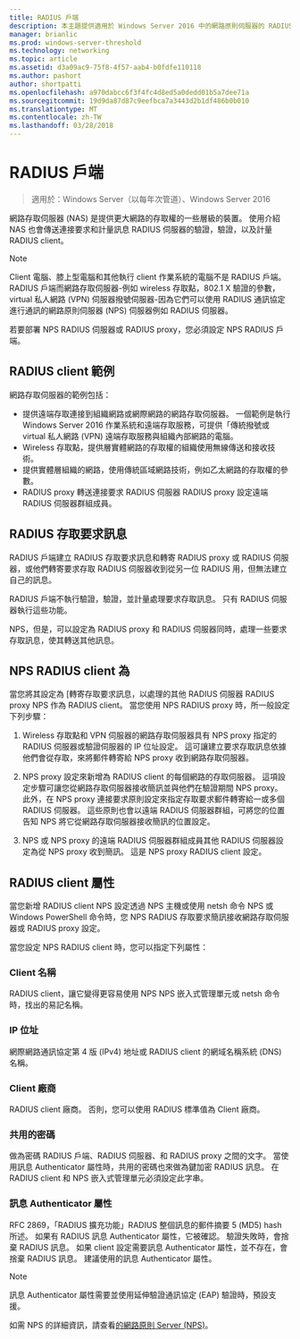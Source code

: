 ```yaml
---
title: RADIUS 戶端
description: 本主題提供適用於 Windows Server 2016 中的網路原則伺服器的 RADIUS 用概觀。
manager: brianlic
ms.prod: windows-server-threshold
ms.technology: networking
ms.topic: article
ms.assetid: d3a09ac9-75f8-4f57-aab4-b0fdfe110118
ms.author: pashort
author: shortpatti
ms.openlocfilehash: a970dabcc6f3f4fc4d8ed5a0dedd01b5a7dee71a
ms.sourcegitcommit: 19d9da87d87c9eefbca7a3443d2b1df486b0b010
ms.translationtype: MT
ms.contentlocale: zh-TW
ms.lasthandoff: 03/28/2018
---
```

# <a name="radius-clients"></a>RADIUS 戶端

>適用於：Windows Server（以每年次管道）、Windows Server 2016

網路存取伺服器 \(NAS\) 是提供更大網路的存取權的一些層級的裝置。 使用介紹 NAS 也會傳送連接要求和計量訊息 RADIUS 伺服器的驗證，驗證，以及計量 RADIUS client。

>[!NOTE]
>Client 電腦、膝上型電腦和其他執行 client 作業系統的電腦不是 RADIUS 戶端。 RADIUS 戶端而網路存取伺服器-例如 wireless 存取點，802.1 X 驗證的參數，virtual 私人網路 \(VPN\) 伺服器撥號伺服器-因為它們可以使用 RADIUS 通訊協定進行通訊的網路原則伺服器 \(NPS\) 伺服器例如 RADIUS 伺服器。

若要部署 NPS RADIUS 伺服器或 RADIUS proxy，您必須設定 NPS RADIUS 戶端。

## <a name="radius-client-examples"></a>RADIUS client 範例

網路存取伺服器的範例包括：

- 提供遠端存取連接到組織網路或網際網路的網路存取伺服器。 一個範例是執行 Windows Server 2016 作業系統和遠端存取服務，可提供「傳統撥號或 virtual 私人網路 (VPN) 遠端存取服務與組織內部網路的電腦。
- Wireless 存取點，提供層實體網路的存取權的組織使用無線傳送和接收技術。
- 提供實體層組織的網路，使用傳統區域網路技術，例如乙太網路的存取權的參數。
- RADIUS proxy 轉送連接要求 RADIUS 伺服器 RADIUS proxy 設定遠端 RADIUS 伺服器群組成員。

## <a name="radius-access-request-messages"></a>RADIUS 存取要求訊息

RADIUS 戶端建立 RADIUS 存取要求訊息和轉寄 RADIUS proxy 或 RADIUS 伺服器，或他們轉寄要求存取 RADIUS 伺服器收到從另一位 RADIUS 用，但無法建立自己的訊息。

RADIUS 戶端不執行驗證，驗證，並計量處理要求存取訊息。 只有 RADIUS 伺服器執行這些功能。

NPS，但是，可以設定為 RADIUS proxy 和 RADIUS 伺服器同時，處理一些要求存取訊息，使其轉送其他訊息。

## <a name="nps-as-a-radius-client"></a>NPS RADIUS client 為

當您將其設定為 [轉寄存取要求訊息，以處理的其他 RADIUS 伺服器 RADIUS proxy NPS 作為 RADIUS client。 當您使用 NPS RADIUS proxy 時，所一般設定下列步驟：

1. Wireless 存取點和 VPN 伺服器的網路存取伺服器具有 NPS proxy 指定的 RADIUS 伺服器或驗證伺服器的 IP 位址設定。 這可讓建立要求存取訊息依據他們會從存取，來將郵件轉寄給 NPS proxy 收到網路存取伺服器。

2. NPS proxy 設定來新增為 RADIUS client 的每個網路的存取伺服器。 這項設定步驟可讓您從網路存取伺服器接收簡訊並與他們在驗證期間 NPS proxy。 此外，在 NPS proxy 連接要求原則設定來指定存取要求郵件轉寄給一或多個 RADIUS 伺服器。 這些原則也會以遠端 RADIUS 伺服器群組，可將您的位置告知 NPS 將它從網路存取伺服器接收簡訊的位置設定。

3. NPS 或 NPS proxy 的遠端 RADIUS 伺服器群組成員其他 RADIUS 伺服器設定為從 NPS proxy 收到簡訊。 這是 NPS proxy RADIUS client 設定。

## <a name="radius-client-properties"></a>RADIUS client 屬性

當您新增 RADIUS client NPS 設定透過 NPS 主機或使用 netsh 命令 NPS 或 Windows PowerShell 命令時，您 NPS RADIUS 存取要求簡訊接收網路存取伺服器或 RADIUS proxy 設定。

當您設定 NPS RADIUS client 時，您可以指定下列屬性：

### <a name="client-name"></a>Client 名稱

 RADIUS client，讓它變得更容易使用 NPS NPS 嵌入式管理單元或 netsh 命令時，找出的易記名稱。

### <a name="ip-address"></a>IP 位址

網際網路通訊協定第 4 版 \(IPv4\) 地址或 RADIUS client 的網域名稱系統 \(DNS\) 名稱。

### <a name="client-vendor"></a>Client 廠商

RADIUS client 廠商。 否則，您可以使用 RADIUS 標準值為 Client 廠商。

### <a name="shared-secret"></a>共用的密碼

做為密碼 RADIUS 戶端、RADIUS 伺服器、和 RADIUS proxy 之間的文字。 當使用訊息 Authenticator 屬性時，共用的密碼也來做為鍵加密 RADIUS 訊息。 在 RADIUS client 和 NPS 嵌入式管理單元必須設定此字串。

### <a name="message-authenticator-attribute"></a>訊息 Authenticator 屬性

RFC 2869，「RADIUS 擴充功能」RADIUS 整個訊息的郵件摘要 5 \(MD5\) hash 所述。 如果有 RADIUS 訊息 Authenticator 屬性，它被確認。 驗證失敗時，會捨棄 RADIUS 訊息。 如果 client 設定需要訊息 Authenticator 屬性，並不存在，會捨棄 RADIUS 訊息。 建議使用的訊息 Authenticator 屬性。

>[!NOTE]
>訊息 Authenticator 屬性需要並使用延伸驗證通訊協定 \(EAP\) 驗證時，預設支援。 

如需 NPS 的詳細資訊，請查看[的網路原則 Server (NPS)](nps-top.md)。

